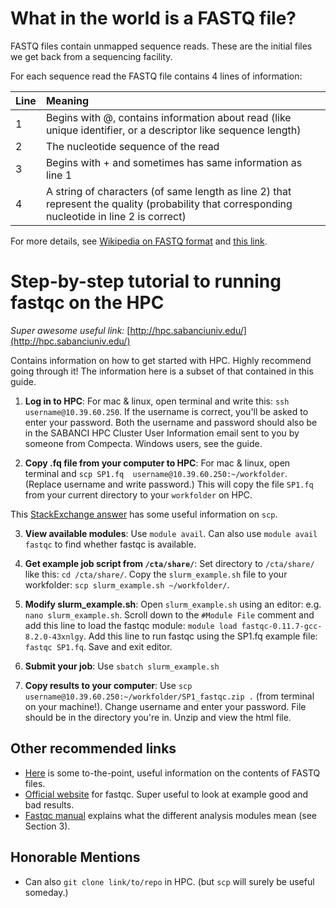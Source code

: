 # What in the world is a FASTQ file?

FASTQ files contain unmapped sequence reads. These are the initial files we get back from a sequencing facility. 

For each sequence read the FASTQ file contains 4 lines of information:

| Line | Meaning | 
:----------|:-------------|
| 1 | Begins with @, contains information about read (like unique identifier, or a descriptor like sequence length) |
| 2 | The nucleotide sequence of the read |
| 3 | Begins with + and sometimes has same information as line 1 |
| 4 | A string of characters (of same length as line 2) that represent the quality (probability that corresponding nucleotide in line 2 is correct) | 


For more details, see [Wikipedia on FASTQ format](https://www.wikiwand.com/en/FASTQ_format) and [this link](https://hbctraining.github.io/Intro-to-rnaseq-hpc-O2/lessons/02_assessing_quality.html). 




# Step-by-step tutorial to running fastqc on the HPC

*Super awesome useful link:* [http://hpc.sabanciuniv.edu/](http://hpc.sabanciuniv.edu/) 

Contains information on how to get started with HPC. Highly recommend going through it! The information here is a subset of that contained in this guide.

1. **Log in to HPC**: 
For mac & linux, open terminal and write this: `ssh username@10.39.60.250`. If the username is correct, you'll be asked to enter your password. Both the username and password should also be in the SABANCI HPC Cluster User Information email sent to you by someone from Compecta. Windows users, see the guide.

2. **Copy .fq file from your computer to HPC**:
For mac & linux, open terminal and `scp SP1.fq  username@10.39.60.250:~/workfolder`. (Replace username and write password.) This will copy the file `SP1.fq` from your current directory to your `workfolder` on HPC. 

This [StackExchange answer](https://unix.stackexchange.com/a/188289) has some useful information on `scp`. 

3. **View available modules**: 
Use `module avail`. Can also use `module avail fastqc` to find whether fastqc is available. 

4. **Get example job script from `/cta/share/`**: 
Set directory to `/cta/share/` like this: `cd /cta/share/`. Copy the `slurm_example.sh` file to your workfolder: `scp slurm_example.sh ~/workfolder/`. 

5. **Modify slurm_example.sh**: Open `slurm_example.sh` using an editor: e.g. `nano slurm_example.sh`. Scroll down to the `#Module File` comment and add this line to load the fastqc module: `module load fastqc-0.11.7-gcc-8.2.0-43xnlgy`. Add this line to run fastqc using the SP1.fq example file: `fastqc SP1.fq`. Save and exit editor.

6. **Submit your job**: Use `sbatch slurm_example.sh`

7. **Copy results to your computer**: Use `scp username@10.39.60.250:~/workfolder/SP1_fastqc.zip .` (from terminal on your machine!). Change username and enter your password. File should be in the directory you're in. Unzip and view the html file. 


## Other recommended links

* [Here](https://hbctraining.github.io/Intro-to-rnaseq-hpc-O2/lessons/02_assessing_quality.html) is some to-the-point, useful information on the contents of FASTQ files.
* [Official website](https://www.bioinformatics.babraham.ac.uk/projects/fastqc/) for fastqc. Super useful to look at example good and bad results.
* [Fastqc manual](https://dnacore.missouri.edu/PDF/FastQC_Manual.pdf) explains what the different analysis modules mean (see Section 3).

## Honorable Mentions
* Can also `git clone link/to/repo` in HPC. (but `scp` will surely be useful someday.)










